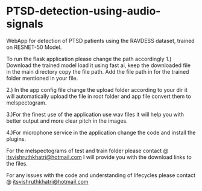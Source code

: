 # PTSD-detection-using-audio-signals
WebApp for detection of PTSD patients using the RAVDESS dataset, trained on RESNET-50 Model.


To run the flask application please change the path accordingly 
1.) Download the trained model load it using fast ai, keep the downloaded file in the main directory copy the file path. Add the file path in for the trained folder mentioned in your file.

2.) In the app config file change the upload folder according to your dir it will automatically upload the file in root folder and app file convert them to melspectogram.

3.)For the finest use of the application use wav files it will help you with better output and more clear pitch in the images.

4.)For microphone service in the application change the code and install the plugins.

For the melspectograms of test and train folder please contact @ itsvishruthkhatri@hotmail.com I will provide you with the download links to the files. 

For any issues with the code and understanding of lifecycles please contact @ itsvishruthkhatri@hotmail.com
